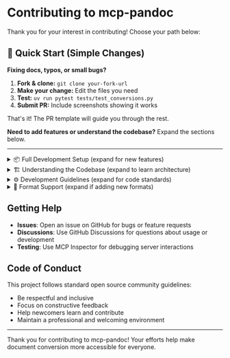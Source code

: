 # Contributing to mcp-pandoc

Thank you for your interest in contributing! Choose your path below:

## 🚀 Quick Start (Simple Changes)

**Fixing docs, typos, or small bugs?**

1. **Fork & clone:** `git clone your-fork-url`
2. **Make your change:** Edit the files you need
3. **Test:** `uv run pytest tests/test_conversions.py`
4. **Submit PR:** Include screenshots showing it works

That's it! The PR template will guide you through the rest.

**Need to add features or understand the codebase?** Expand the sections below.

---

<details>
<summary>📦 Full Development Setup (expand for new features)</summary>

## Prerequisites

### Required Dependencies
```bash
# Core dependencies (required for all development)
# macOS
brew install pandoc uv

# Ubuntu/Debian
sudo apt-get install pandoc
pip install uv

# Windows
# Download pandoc from: https://pandoc.org/installing.html
pip install uv
```

### Optional: PDF Support
If working with PDF conversion features:

```bash
# macOS
brew install texlive

# Ubuntu/Debian
sudo apt-get install texlive-xetex

# Windows
# Install MiKTeX or TeX Live from:
# https://miktex.org/ or https://tug.org/texlive/
```

## Development Setup

1. **Clone and setup:**
   ```bash
   git clone https://github.com/vivekVells/mcp-pandoc.git
   cd mcp-pandoc
   uv sync
   ```

2. **Test everything works:**
   ```bash
   uv run pytest tests/test_conversions.py
   uv run mcp-pandoc
   ```

</details>

<details>
<summary>🏗️ Understanding the Codebase (expand to learn architecture)</summary>

## Project Structure

```
/mcp-pandoc/
├── src/mcp_pandoc/
│   ├── __init__.py              # Entry point
│   └── server.py                # Main MCP server implementation
├── tests/
│   ├── fixtures/                # Test input files for all formats
│   ├── output/                  # Test output directory
│   └── test_conversions.py      # Comprehensive format testing
├── README.md                    # User documentation
├── CHEATSHEET.md               # Quick reference guide
└── pyproject.toml              # Python project configuration
```

## Core Architecture
- **MCP Server**: Implements Model Context Protocol for document conversion
- **Primary Tool**: `convert-contents` handles all format conversions
- **Supported Formats**: 10 formats with bidirectional conversion support
- **Format Categories**:
  - **Basic**: md, html, txt, ipynb, odt (can display converted content)
  - **Advanced**: pdf, docx, rst, latex, epub (require output file paths)

## Key Files
- `src/mcp_pandoc/server.py`: Core server implementation with tool definitions
- `tests/test_conversions.py`: Parametrized testing for all format combinations
- `pyproject.toml`: Dependencies and build configuration

</details>

<details>
<summary>⚙️ Development Guidelines (expand for code standards)</summary>

## Code Quality Standards

### Linting (Required)
**Run before every commit - automated checks prevent regressions:**

```bash
# Python code quality (catches syntax errors like false vs False)
uv run ruff check .

# YAML file validation (CI configs, etc.)
uv run yamllint .
```

**When to run:**
- **Before committing**: Pre-commit hooks run these automatically
- **After changes**: Verify your code meets standards
- **CI will fail** if linting doesn't pass

**What it catches:**
- Syntax errors that broke production (PR #31: `false` vs `False`)
- Code style inconsistencies
- YAML formatting issues in configs

### Code Standards

1. **Follow Existing Patterns**:
   - Study `src/mcp_pandoc/server.py` for coding style
   - Use async/await patterns for MCP operations
   - Implement comprehensive error handling

2. **Type Hints**: All functions should include proper type annotations

3. **Error Handling**: Provide clear, actionable error messages
   ```python
   # Good
   raise ValueError(f"Output file path is required for {output_format} format")

   # Bad
   raise ValueError("Invalid format")
   ```

4. **JSON Schema Validation**: New parameters must include proper schema definitions

## Testing Requirements

1. **Run Tests**: Always run the full test suite before submitting changes
   ```bash
   uv run pytest tests/test_conversions.py
   ```

2. **Add Tests**: New functionality must include corresponding tests

3. **Test Coverage**: The project uses parametrized testing to verify all format combinations work correctly

4. **Manual Testing**: Test with MCP Inspector if making server changes:
   ```bash
   npx @modelcontextprotocol/inspector uv --directory $(pwd) run mcp-pandoc
   ```

## Documentation Requirements

1. **Update README.md**: Document new features with clear examples
2. **Update CHEATSHEET.md**: Add quick reference examples for new functionality
3. **Update Tool Descriptions**: Modify docstrings in `server.py` for parameter changes
4. **Version Documentation**: Note any breaking changes or new requirements

</details>

<details>
<summary>🔄 Format Support (expand if adding new formats)</summary>

## Current Support Matrix
- **Bidirectional**: md ↔ html ↔ txt ↔ docx ↔ rst ↔ latex ↔ epub ↔ ipynb ↔ odt
- **Output Only**: PDF (can convert TO PDF, but not FROM PDF)
- **Special Features**: DOCX reference document styling

## Adding New Formats
1. Update `SUPPORTED_FORMATS` in `server.py`
2. Add to JSON Schema enum validation
3. Create test fixtures in `tests/fixtures/`
4. Update documentation and conversion matrix
5. Test all bidirectional conversions

</details>

## Getting Help

- **Issues**: Open an issue on GitHub for bugs or feature requests
- **Discussions**: Use GitHub Discussions for questions about usage or development
- **Testing**: Use MCP Inspector for debugging server interactions

## Code of Conduct

This project follows standard open source community guidelines:
- Be respectful and inclusive
- Focus on constructive feedback
- Help newcomers learn and contribute
- Maintain a professional and welcoming environment

---

Thank you for contributing to mcp-pandoc! Your efforts help make document conversion more accessible for everyone.
